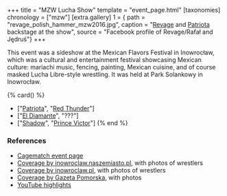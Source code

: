 +++
title = "MZW Lucha Show"
template = "event_page.html"
[taxonomies]
chronology = ["mzw"]
[extra.gallery]
1 = { path = "revage_polish_hammer_mzw2016.jpg", caption = "[Revage](@/w/rafael-kid.md) and [Patriota](@/w/jedrus-bulecka.md) backstage at the show", source = "Facebook profile of Revage/Rafał and Jędruś"}
+++

This event was a sideshow at the Mexican Flavors Festival in Inowrocław, which was a cultural and entertainment festival showcasing Mexican culture: mariachi music, fencing, painting, Mexican cuisine, and of course masked Lucha Libre-style wrestling. It was held at Park Solankowy in Inowrocław.

{% card() %}
- ["[Patriota](@/w/jedrus-bulecka.md)", "[Red Thunder](@/w/red-thunder.md)"]
- ["[El Diamante](@/w/asmund.md)", "???"]
- ["[Shadow](@/w/shadow.md)", "[Prince Victor](@/w/vic-golden.md)"]
{% end %}

### References

* [Cagematch event page](https://www.cagematch.net/?id=1&nr=322459)
* [Coverage by inowroclaw.naszemiasto.pl](https://inowroclaw.naszemiasto.pl/klimat-meksykanski-zagoscil-w-solankach/ar/c2-3853156), with photos of wrestlers
* [Coverage by inowroclaw.pl](https://www.inowroclaw.pl/aktualnosc-336-meksyk_w_parku_solankowym.html), with photos of wrestlers
* [Coverage by Gazeta Pomorska](https://pomorska.pl/meksykanski-festiwal-smakow-w-inowroclawiu-zdjecia/ar/10613970), with photos
* [YouTube highlights](https://www.youtube.com/watch?v=Wucpm6M5WEQ)
